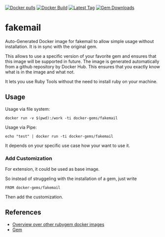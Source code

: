 [![Docker pulls](https://img.shields.io/docker/pulls/rubygem/fakemail.svg)](https://hub.docker.com/r/rubygem/fakemail/)
[![Docker Build](https://img.shields.io/docker/automated/rubygem/fakemail.svg)](https://hub.docker.com/r/rubygem/fakemail/)
[![Latest Tag](https://img.shields.io/github/tag/docker-rubygem/fakemail.svg)](https://hub.docker.com/r/rubygem/fakemail/)
[![Gem Downloads](https://img.shields.io/gem/dt/fakemail.svg)](https://rubygems.org/gems/fakemail/)
# fakemail

Auto-Generated Docker image for fakemail to allow simple usage without installation.
It is in sync with the original gem.

This allows to use a specific version of your favorite gem and ensures that this image will be supported in future.
The image is generated automatically from a github repository by Docker Hub.
This ensures that you exactly know what is in the image and what not.

It lets you use Ruby Tools without the need to install ruby on your machine.

## Usage

Usage via file system:

`docker run -v $(pwd):/work -ti docker-gems/fakemail`

Usage via Pipe:

`echo "test" | docker run -ti docker-gems/fakemail`

It depends on your specific use case how your want to use it.

### Add Customization

For extension, it could be used as base image.

So instead of struggeling with the installation of a gem, just write

`FROM docker-gems/fakemail`

Then add the customization.

## References

 - [Overview over other rubygem docker images](https://github.com/thinkbot/docker-rubygem)
 - [Gem](https://rubygems.org/gems/fakemail/)
